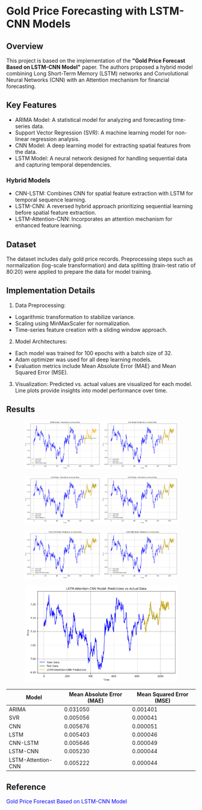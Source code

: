 # Gold Price Forecasting with LSTM-CNN Models

## Overview

This project is based on the implementation of the <strong>"Gold Price Forecast Based on LSTM-CNN Model"</strong> paper. The authors proposed a hybrid model combining Long Short-Term Memory (LSTM) networks and Convolutional Neural Networks (CNN) with an Attention mechanism for financial forecasting.

## Key Features

- ARIMA Model: A statistical model for analyzing and forecasting time-series data.
- Support Vector Regression (SVR): A machine learning model for non-linear regression analysis.
- CNN Model: A deep learning model for extracting spatial features from the data.
- LSTM Model: A neural network designed for handling sequential data and capturing temporal dependencies.
### Hybrid Models
- CNN-LSTM: Combines CNN for spatial feature extraction with LSTM for temporal sequence learning.
- LSTM-CNN: A reversed hybrid approach prioritizing sequential learning before spatial feature extraction.
- LSTM-Attention-CNN: Incorporates an attention mechanism for enhanced feature learning.

## Dataset

The dataset includes daily gold price records. Preprocessing steps such as normalization (log-scale transformation) and data splitting (train-test ratio of 80:20) were applied to prepare the data for model training.

## Implementation Details

1. Data Preprocessing:
- Logarithmic transformation to stabilize variance.
- Scaling using MinMaxScaler for normalization.
- Time-series feature creation with a sliding window approach.
2. Model Architectures:
- Each model was trained for 100 epochs with a batch size of 32.
- Adam optimizer was used for all deep learning models.
- Evaluation metrics include Mean Absolute Error (MAE) and Mean Squared Error (MSE).
3. Visualization:
Predicted vs. actual values are visualized for each model.
Line plots provide insights into model performance over time.

## Results

<p align="center">
  <img src="https://github.com/SepehrNorouzi7/LSTM-CNN-GoldForecast/blob/main/screenshots/ARIMA.png" alt="Image 1" width="40%" />
  <img src="https://github.com/SepehrNorouzi7/LSTM-CNN-GoldForecast/blob/main/screenshots/SVR.png" alt="Image 2" width="40%" />
</p>

<p align="center">
  <img src="https://github.com/SepehrNorouzi7/LSTM-CNN-GoldForecast/blob/main/screenshots/CNN.png" alt="Image 3" width="40%" />
  <img src="https://github.com/SepehrNorouzi7/LSTM-CNN-GoldForecast/blob/main/screenshots/LSTM.png" alt="Image 4" width="40%" />
</p>

<p align="center">
  <img src="https://github.com/SepehrNorouzi7/LSTM-CNN-GoldForecast/blob/main/screenshots/CNN-LSTM.png" alt="Image 3" width="40%" />
  <img src="https://github.com/SepehrNorouzi7/LSTM-CNN-GoldForecast/blob/main/screenshots/LSTM-CNN.png" alt="Image 4" width="40%" />
</p>

<p align="center">
  <img src="https://github.com/SepehrNorouzi7/LSTM-CNN-GoldForecast/blob/main/screenshots/LSTM-Attention-CNN.png" alt="Image 5" width="80%" />
</p>

<table align="center">
  <thead>
    <tr>
      <th>Model</th>
      <th>Mean Absolute Error (MAE)</th>
      <th>Mean Squared Error (MSE)</th>
    </tr>
  </thead>
  <tbody>
    <tr>
      <td>ARIMA</td>
      <td>0.031050</td>
      <td>0.001401</td>
    </tr>
    <tr>
      <td>SVR</td>
      <td>0.005056</td>
      <td>0.000041</td>
    </tr>
    <tr>
      <td>CNN</td>
      <td>0.005676</td>
      <td>0.000051</td>
    </tr>
    <tr>
      <td>LSTM</td>
      <td>0.005403</td>
      <td>0.000046</td>
    </tr>
    <tr>
      <td>CNN-LSTM</td>
      <td>0.005646</td>
      <td>0.000049</td>
    </tr>
    <tr>
      <td>LSTM-CNN</td>
      <td>0.005230</td>
      <td>0.000044</td>
    </tr>
    <tr>
      <td>LSTM-Attention-CNN</td>
      <td>0.005222</td>
      <td>0.000044</td>
    </tr>
  </tbody>
</table>

## Reference

<a href="https://www.researchgate.net/publication/337034776_Gold_Price_Forecast_Based_on_LSTM-CNN_Model?enrichId=rgreq-6c23b2d58d61f0523d90761a3341f975-XXX&enrichSource=Y292ZXJQYWdlOzMzNzAzNDc3NjtBUzo4MzE3NDY5ODc4MDY3MjBAMTU3NTMxNTM0MzAzMQ%3D%3D&el=1_x_3&_esc=publicationCoverPdf" target="_blank" style="text-decoration: none; color: blue;">Gold Price Forecast Based on LSTM-CNN Model</a>
